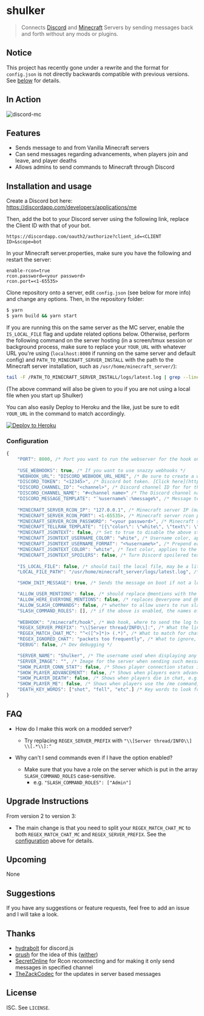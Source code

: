 # shulker

> Connects [Discord](https://discordapp.com/) and [Minecraft](https://minecraft.net) Servers by sending messages back and forth without any mods or plugins.

## Notice
This project has recently gone under a rewrite and the format for `config.json` is not directly backwards compatible with previous versions.
See [below](#upgrade-instructions) for details.

## In Action
![discord-mc](http://i.thedestruc7i0n.ca/I5anbg.gif)

## Features
- Sends message to and from Vanilla Minecraft servers
- Can send messages regarding advancements, when players join and leave, and player deaths
- Allows admins to send commands to Minecraft through Discord
 
## Installation and usage

Create a Discord bot here: https://discordapp.com/developers/applications/me

Then, add the bot to your Discord server using the following link, replace the Client ID with that of your bot.
```
https://discordapp.com/oauth2/authorize?client_id=<CLIENT ID>&scope=bot
```

In your Minecraft server.properties, make sure you have the following and restart the server:
```
enable-rcon=true
rcon.password=<your password>
rcon.port=<1-65535>
```

Clone repository onto a server, edit ```config.json``` (see below for more info) and change any options.
Then, in the repository folder:
```sh
$ yarn
$ yarn build && yarn start
```

If you are running this on the same server as the MC server, enable the `IS_LOCAL_FILE` flag and update related options below.
Otherwise, perform the following command on the server hosting (in a screen/tmux session or background process, make sure to replace your `YOUR_URL` with whatever URL you're using (`localhost:8000` if running on the same server and default config) and `PATH_TO_MINECRAFT_SERVER_INSTALL` with the path to the Minecraft server installation, such as `/usr/home/minecraft_server/`):

``` sh
tail -F /PATH_TO_MINECRAFT_SERVER_INSTALL/logs/latest.log | grep --line-buffered ": <" | while read x ; do echo -ne $x | curl -X POST -d @- http://YOUR_URL/minecraft/hook ; done
```
(The above command will also be given to you if you are not using a local file when you start up Shulker)

You can also easily Deploy to Heroku and the like, just be sure to edit `YOUR_URL` in the command to match accordingly.

[![Deploy to Heroku](https://www.herokucdn.com/deploy/button.png)](https://heroku.com/deploy)


### Configuration
```js
{
    "PORT": 8000, /* Port you want to run the webserver for the hook on */
    
    "USE_WEBHOOKS": true, /* If you want to use snazzy webhooks */
    "WEBHOOK_URL": "DISCORD_WEBHOOK_URL_HERE", /* Be sure to create a webhook in the channel settings and place it here! */
    "DISCORD_TOKEN": "<12345>", /* Discord bot token. [Click here](https://discordapp.com/developers/applications/me) to create you application and add a bot to it. */
    "DISCORD_CHANNEL_ID": "<channel>", /* Discord channel ID for for the discord bot. Enable developer mode in your Discord client, then right click channel and select "Copy ID". */
    "DISCORD_CHANNEL_NAME": "#<channel name>" /* The Discord channel name. It is recommended to use the ID if the bot is in multiple servers. The ID will take precedence. */
    "DISCORD_MESSAGE_TEMPLATE": "`%username%`:%message%", /* Message template to display in Discord */
    
    "MINECRAFT_SERVER_RCON_IP": "127.0.0.1", /* Minecraft server IP (make sure you have enabled rcon) */
    "MINECRAFT_SERVER_RCON_PORT": <1-65535>, /* Minecraft server rcon port */
    "MINECRAFT_SERVER_RCON_PASSWORD": "<your password>", /* Minecraft server rcon password */
    "MINECRAFT_TELLRAW_TEMPLATE": "[{\"color\": \"white\", \"text\": \"<%username%> %message%\"}]", /* Tellraw template to display in Minecraft */
    "MINECRAFT_JSONTEXT": false, /* Set to true to disable the above string template and build a proper JSON text object for the tellraw command, configure below */
    "MINECRAFT_JSONTEXT_USERNAME_COLOR": "white", /* Username color, applies to the next line */
    "MINECRAFT_JSONTEXT_USERNAME_FORMAT": "<%username%>", /* Prepend each Discord message in-game with this - %username% and %discriminator% are available */
    "MINECRAFT_JSONTEXT_COLOR": "white", /* Text color, applies to the message body */
    "MINECRAFT_JSONTEXT_SPOILERS": false, /* Turn Discord spoilered text into obfuscated text with plain text hover events */
    
    "IS_LOCAL_FILE": false, /* should tail the local file, may be a little buggy. please report any you find */
    "LOCAL_FILE_PATH": "/usr/home/minecraft_server/logs/latest.log", /* the path to the local file if specified */

    "SHOW_INIT_MESSAGE": true, /* Sends the message on boot if not a local file of what command to run */ 

    "ALLOW_USER_MENTIONS": false, /* should replace @mentions with the mention in discord (format: @username#discriminator) */
    "ALLOW_HERE_EVERYONE_MENTIONS": false, /* replaces @everyone and @here with "@ everyone" and "@ here" respectively */
    "ALLOW_SLASH_COMMANDS": false, /* whether to allow users to run slash commands from discord */
    "SLASH_COMMAND_ROLES": [], /* if the above is enabled, the names of the roles which can run slash commands */
    
    "WEBHOOK": "/minecraft/hook", /* Web hook, where to send the log to */
    "REGEX_SERVER_PREFIX": "\\[Server thread/INFO\\]:", /* What the lines of the log should start with */
    "REGEX_MATCH_CHAT_MC": "^<([^>]*)> (.*)", /* What to match for chat (best to leave as default) */
    "REGEX_IGNORED_CHAT": "packets too frequently", /* What to ignore, you can put any regex for swear words for example and it will  be ignored */
    "DEBUG": false, /* Dev debugging */

    "SERVER_NAME": "Shulker", /* The username used when displaying any server information in chat, e.g., Server - Shulker : Server message here*/
    "SERVER_IMAGE": "", /* Image for the server when sending such messages (if enabled below). Only for WebHooks. */
    "SHOW_PLAYER_CONN_STAT": false, /* Shows player connection status in chat, e.g., Server - Shulker : TheMachine joined the game */
    "SHOW_PLAYER_ADVANCEMENT": false, /* Shows when players earn advancements in chat, e.g., Server - Shulker : TheMachine has made the advacement [MEME - Machine] */
    "SHOW_PLAYER_DEATH": false, /* Shows when players die in chat, e.g., Server - Shulker : TheMachine was blown up by creeper */
    "SHOW_PLAYER_ME": false, /* Shows when players use the /me command, e.g. **destruc7i0n** says hello */
    "DEATH_KEY_WORDS": ["shot", "fell", "etc".] /* Key words to look for when trying to identify a death message. (As of 3/11/2019 this list is up to date) */
}
```

## FAQ
* How do I make this work on a modded server?
  - Try replacing `REGEX_SERVER_PREFIX` with `"\\[Server thread/INFO\\] \\[.*\\]:"`
  
* Why can't I send commands even if I have the option enabled?
  - Make sure that you have a role on the server which is put in the array `SLASH_COMMAND_ROLES` case-sensitive.
    - e.g. `"SLASH_COMMAND_ROLES": ["Admin"]`

## Upgrade Instructions
From version 2 to version 3:
- The main change is that you need to split your `REGEX_MATCH_CHAT_MC` to both `REGEX_MATCH_CHAT_MC` and `REGEX_SERVER_PREFIX`.
  See the [configuration](#configuration) above for details.

## Upcoming
None

## Suggestions
If you have any suggestions or feature requests, feel free to add an issue and I will take a look.

## Thanks
* [hydrabolt](https://github.com/hydrabolt) for discord.js
* [qrush](https://github.com/qrush) for the idea of this ([wither](https://github.com/qrush/wither))
* [SecretOnline](https://github.com/secretonline) for Rcon reconnecting and for making it only send messages in specified channel
* [TheZackCodec](https://github.com/TheZackCodec/) for the updates in server based messages

## License

ISC. See `LICENSE`.
